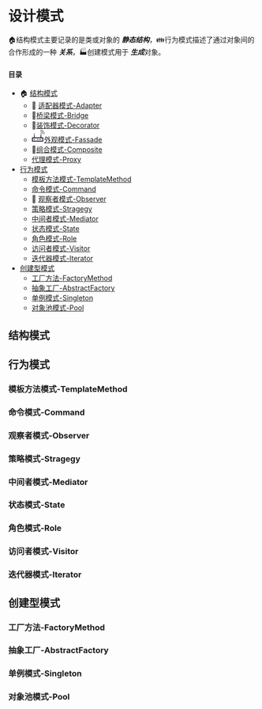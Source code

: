 # 设计模式

:house:结构模式主要记录的是类或对象的 ***静态结构***，:family:行为模式描述了通过对象间的合作形成的一种 ***关系***，:factory:创建模式用于 ***生成***对象。
#### 目录
  * :house: [结构模式](#结构模式)
    * :nut_and_bolt: <a href="./01_Adapter">适配器模式-Adapter</a>
    * :bridge_at_night:<a href="./02_Bridge">桥梁模式-Bridge</a>
    * :christmas_tree:<a href="./03_Decorator/">装饰模式-Decorator</a>
    * <img src="./img/pics/facade.png" width="25px" height="25px"/><a href="./04_Facade/">外观模式-Fassade</a>
    * :herb:<a href="./05_Composite/">组合模式-Composite</a>
    * [代理模式-Proxy](#代理模式-Proxy)
  * [行为模式](#行为模式)
    * [模板方法模式-TemplateMethod](#模板方法模式-TemplateMethod)
    * [命令模式-Command](#命令模式-Command)
    * :eyes: [观察者模式-Observer](#观察者模式-Observer)
    * [策略模式-Stragegy](#策略模式-Stragegy)
    * [中间者模式-Mediator](#中间者模式-Mediator)
    * [状态模式-State](#状态模式-State)
    * [角色模式-Role](#角色模式-Role)
    * [访问者模式-Visitor](#访问者模式-Visitor)
    * [迭代器模式-Iterator](#迭代器模式-Iterator)
  * [创建型模式](#创建型模式)
    * [工厂方法-FactoryMethod](#工厂方法-FactoryMethod)
    * [抽象工厂-AbstractFactory](#抽象工厂-AbstractFactory)
    * [单例模式-Singleton](#单例模式-Singleton)
    * [对象池模式-Pool](#对象池模式-Pool)

## 结构模式



## 行为模式


### 模板方法模式-TemplateMethod

### 命令模式-Command

### 观察者模式-Observer

### 策略模式-Stragegy

### 中间者模式-Mediator

### 状态模式-State

### 角色模式-Role

### 访问者模式-Visitor

### 迭代器模式-Iterator

## 创建型模式

### 工厂方法-FactoryMethod

### 抽象工厂-AbstractFactory

### 单例模式-Singleton

### 对象池模式-Pool